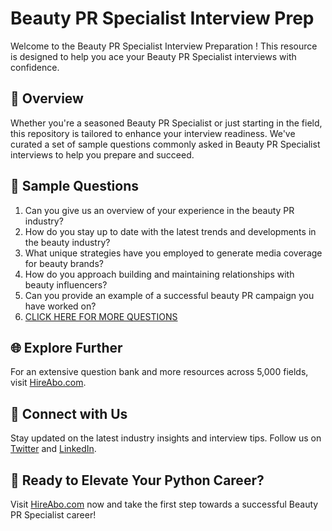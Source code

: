 # Beauty PR Specialist Interview Prep

Welcome to the Beauty PR Specialist Interview Preparation ! This resource is designed to help you ace your Beauty PR Specialist interviews with confidence.

## 🚀 Overview

Whether you're a seasoned Beauty PR Specialist or just starting in the field, this repository is tailored to enhance your interview readiness. We've curated a set of sample questions commonly asked in Beauty PR Specialist interviews to help you prepare and succeed.

## 📝 Sample Questions

1. Can you give us an overview of your experience in the beauty PR industry?
2. How do you stay up to date with the latest trends and developments in the beauty industry?
3. What unique strategies have you employed to generate media coverage for beauty brands?
4. How do you approach building and maintaining relationships with beauty influencers?
5. Can you provide an example of a successful beauty PR campaign you have worked on?
6. [CLICK HERE FOR MORE QUESTIONS](https://hireabo.com/job/8_1_32/Beauty%20PR%20Specialist)

## 🌐 Explore Further

For an extensive question bank and more resources across 5,000 fields, visit [HireAbo.com](https://www.hireabo.com).

## 📱 Connect with Us

Stay updated on the latest industry insights and interview tips. Follow us on [Twitter](https://twitter.com/hireabo) and [LinkedIn](https://www.linkedin.com/in/hire-abo-3609972a8/).

## 🚀 Ready to Elevate Your Python Career?

Visit [HireAbo.com](https://www.hireabo.com) now and take the first step towards a successful Beauty PR Specialist career!